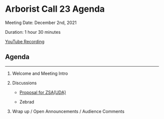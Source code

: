 # Arborist Call 23 Agenda

Meeting Date: December 2nd, 2021

Duration: 1 hour 30 minutes

[YouTube Recording](https://youtu.be/nvq1sZ6urYY)

## Agenda
___

1. Welcome and Meeting Intro 

2. Discussions
   
   + [Proposal for ZSA(UDA)](https://forum.zcashcommunity.com/t/a-proposal-for-shielded-assets-zsa-uda-for-defi-on-zcash/40520)

   + Zebrad

    
     
4.  Wrap up / Open Announcements / Audience Comments